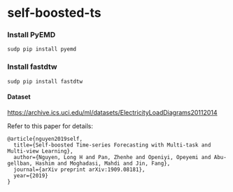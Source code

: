 # self-boosted-ts

### Install PyEMD
```
sudp pip install pyemd
```

### Install fastdtw
```
sudp pip install fastdtw
```

#### Dataset

https://archive.ics.uci.edu/ml/datasets/ElectricityLoadDiagrams20112014



Refer to this paper for details:

```
@article{nguyen2019self,
  title={Self-boosted Time-series Forecasting with Multi-task and Multi-view Learning},
  author={Nguyen, Long H and Pan, Zhenhe and Openiyi, Opeyemi and Abu-gellban, Hashim and Moghadasi, Mahdi and Jin, Fang},
  journal={arXiv preprint arXiv:1909.08181},
  year={2019}
}
```
